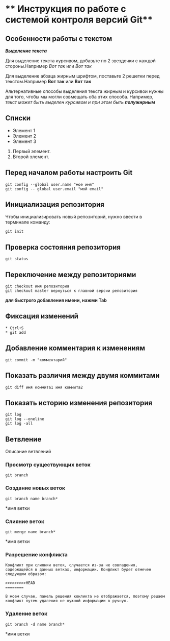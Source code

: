 # ** Инструкция по работе с системой контроля версий Git**

## Особенности работы с текстом


__*Выделение текста*__


Для выделение текста курсивом, добавьте по 2 звездочки  с каждой стороны.Например  *Вот так* или _Вот так_


Для выделение абзаца жирным шрифтом, поставьте 2 решетки перед текстом.Например **Вот так** или __Вот так__

Альтернативные способы выделения текста жирным и курсивои нужны для того, чтобы мы могли совмещать оба этих способа. Например, _текст может быть выделен курсивом и при этом быть **полужирным**_

## Списки

* Элемент 1
* Элемент 2
* Элемент 3

1. Первый элемент.
2. Второй элемент.






## Перед началом работы настроить Git

    git config --global user.name "мое имя"
    git config -- global user.email "мой email"

## Инициализация репозитория

Чтобы инициализировать новый репозиторий, нужно ввести в терминале команду:

    git init

## Проверка состояния репозитория 


    git status


## Переключение между репозиториями

    git checkout имя репозитория
    git checkout master вернуться к главной версии репозитория

**для быстрого добавления имени, нажми Tab**

## Фиксация изменений

    * Ctrl+S
    * git add

## Добавление комментария к изменениям

    git commit -m "комментарий"

## Показать различия между двумя коммитами

    git diff имя коммита1 имя коммита2

## Показать историю изменения репозитория

    git log
    git log --oneline
    git log -all

## Ветвление

Описание ветвлений



### Просмотр существующих веток
    
    git branch

### Создание новых веток

    git branch name branch*

*имя ветки

### Слияние веток

    git merge name branch*

*имя ветки

### Разрешение конфликта

    Конфликт при слиянии веток, случается из-за не совпадения, содержащейся в данных ветках, информации. Конфликт будет отмечен следующим образом:

    >>>>>>>>>HEAD
    ========

    В моем случае, панель решения конликта не отображается, поэтому решаем конфликт путем удаления не нужной информации в ручную.

### Удаление веток

    git branch -d name branch*

*имя ветки

